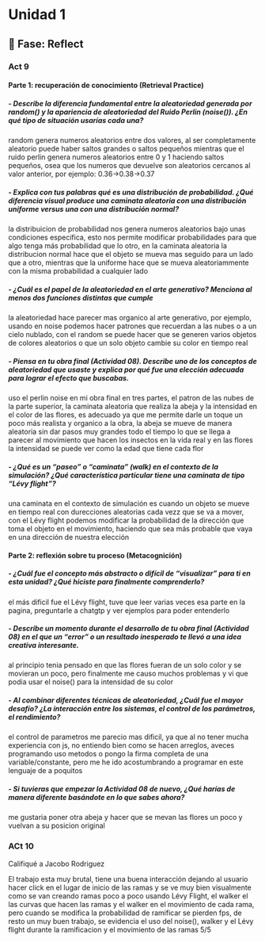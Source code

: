 # Unidad 1

## 🤔 Fase: Reflect

### Act 9

#### Parte 1: recuperación de conocimiento (Retrieval Practice)

##### - Describe la diferencia fundamental entre la aleatoriedad generada por random() y la apariencia de aleatoriedad del Ruido Perlin (noise()). ¿En qué tipo de situación usarías cada una?
random genera numeros aleatorios entre dos valores, al ser completamente aleatorio puede haber saltos grandes o saltos pequeños mientras que el ruido perlin genera numeros aleatorios entre 0 y 1 haciendo saltos pequeños, osea que los numeros que devuelve son aleatorios cercanos al valor anterior, por ejemplo: 0.36->0.38->0.37
##### - Explica con tus palabras qué es una distribución de probabilidad. ¿Qué diferencia visual produce una caminata aleatoria con una distribución uniforme versus una con una distribución normal?
la distribuicion de probabilidad nos genera numeros aleatorios bajo unas condiciones especifica, esto nos permite modificar probabilidades para que algo tenga más probabilidad que lo otro, en la caminata aleatoria la distribucion normal hace que el objeto se mueva mas seguido para un lado que a otro, mientras que la uniforme hace que se mueva aleatoriammente con la misma probabilidad a cualquier lado
##### - ¿Cuál es el papel de la aleatoriedad en el arte generativo? Menciona al menos dos funciones distintas que cumple
la aleatoriedad hace parecer mas organico al arte generativo, por ejemplo, usando en noise podemos hacer patrones que recuerdan a las nubes o a un cielo nublado, con el random se puede hacer que se generen varios objetos de colores aleatorios o que un solo objeto cambie su color en tiempo real
##### - Piensa en tu obra final (Actividad 08). Describe uno de los conceptos de aleatoriedad que usaste y explica por qué fue una elección adecuada para lograr el efecto que buscabas.
uso el perlin noise en mi obra final en tres partes, el patron de las nubes de la parte superior, la caminata aleatoria que realiza la abeja y la intensidad en el color de las flores, es adecuado ya que me permite darle un toque un poco más realista y organico a la obra, la abeja se mueve de manera aleatoria sin dar pasos muy grandes todo el tiempo lo que se llega a parecer al movimiento que hacen los insectos en la vida real y en las flores la intensidad se puede ver como la edad que tiene cada flor
##### - ¿Qué es un “paseo” o “caminata” (walk) en el contexto de la simulación? ¿Qué característica particular tiene una caminata de tipo “Lévy flight”?
una caminata en el contexto de simulación es cuando un objeto se mueve en tiempo real con durecciones aleatorias cada vezz que se va a mover, con el Lévy flight podemos modificar la probabilidad de la dirección que toma el objeto en el movimiento, haciendo que sea más probable que vaya en una dirección de nuestra elección
#### Parte 2: reflexión sobre tu proceso (Metacognición)

##### - ¿Cuál fue el concepto más abstracto o difícil de “visualizar” para ti en esta unidad? ¿Qué hiciste para finalmente comprenderlo?
el más dificil fue el Lévy flight, tuve que leer varias veces esa parte en la pagina, preguntarle a chatgtp y ver ejemplos para poder entenderlo
##### - Describe un momento durante el desarrollo de tu obra final (Actividad 08) en el que un “error” o un resultado inesperado te llevó a una idea creativa interesante.
al principio tenia pensado en que las flores fueran de un solo color y se movieran un poco, pero finalmente me causo muchos problemas y vi que podia usar el noise() para la intensidad de su color
##### - Al combinar diferentes técnicas de aleatoriedad, ¿Cuál fue el mayor desafío? ¿La interacción entre los sistemas, el control de los parámetros, el rendimiento?
el control de parametros me parecio mas dificil, ya que al no tener mucha experiencia con js, no entiendo bien como se hacen arreglos, aveces programando uso metodos o pongo la firma completa de una variable/constante, pero me he ido acostumbrando a programar en este lenguaje de a poquitos
##### -  Si tuvieras que empezar la Actividad 08 de nuevo, ¿Qué harías de manera diferente basándote en lo que sabes ahora?
me gustaria poner otra abeja y hacer que se mevan las flores un poco y vuelvan a su posicion original

### ACt 10
Califiqué a Jacobo Rodriguez

El trabajo esta muy brutal, tiene una buena interacción dejando al usuario hacer click en el lugar de inicio de las ramas y se ve muy bien visualmente como se van creando ramas poco a poco usando Lévy Flight, el walker el las curvas que hacen las ramas y el walker en el movimiento de cada rama, pero cuando se modifica la probabilidad de ramificar se pierden fps, de resto un muy buen trabajo, se evidencia el uso del noise(), walker y el Lévy flight durante la ramificacion y el movimiento de las ramas
5/5
